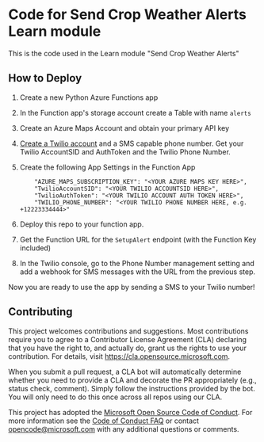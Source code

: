 # Code for Send Crop Weather Alerts Learn module

This is the code used in the Learn module "Send Crop Weather Alerts"

## How to Deploy

1. Create a new Python Azure Functions app
1. In the Function app's storage account create a Table with name `alerts`
1. Create an Azure Maps Account and obtain your primary API key
1. [Create a Twilio account](https://twilio.com/azure) and a SMS capable phone number. Get your Twilio AccountSID and AuthToken and the Twilio Phone Number.
1. Create the following App Settings in the Function App

    ```
        "AZURE_MAPS_SUBSCRIPTION_KEY": "<YOUR AZURE MAPS KEY HERE>",
        "TwilioAccountSID": "<YOUR TWILIO ACCOUNTSID HERE>",
        "TwilioAuthToken": "<YOUR TWILIO ACCOUNT AUTH TOKEN HERE>",
        "TWILIO_PHONE_NUMBER": "<YOUR TWILIO PHONE NUMBER HERE, e.g. +12223334444>"
    ```
1. Deploy this repo to your function app.
1. Get the Function URL for the `SetupAlert` endpoint (with the Function Key included)
1. In the Twilio console, go to the Phone Number management setting and add a webhook for SMS messages with the URL from the previous step.

Now you are ready to use the app by sending a SMS to your Twilio number!

## Contributing

This project welcomes contributions and suggestions.  Most contributions require you to agree to a
Contributor License Agreement (CLA) declaring that you have the right to, and actually do, grant us
the rights to use your contribution. For details, visit https://cla.opensource.microsoft.com.

When you submit a pull request, a CLA bot will automatically determine whether you need to provide
a CLA and decorate the PR appropriately (e.g., status check, comment). Simply follow the instructions
provided by the bot. You will only need to do this once across all repos using our CLA.

This project has adopted the [Microsoft Open Source Code of Conduct](https://opensource.microsoft.com/codeofconduct/).
For more information see the [Code of Conduct FAQ](https://opensource.microsoft.com/codeofconduct/faq/) or
contact [opencode@microsoft.com](mailto:opencode@microsoft.com) with any additional questions or comments.
